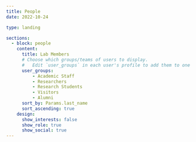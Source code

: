 ```yaml
---
title: People
date: 2022-10-24

type: landing

sections:
  - block: people
    content:
      title: Lab Members
      # Choose which groups/teams of users to display.
      #   Edit `user_groups` in each user's profile to add them to one or more of these groups.
      user_groups:
          - Academic Staff
          - Researchers
          - Research Students
          - Visitors
          - Alumni
      sort_by: Params.last_name
      sort_ascending: true
    design:
      show_interests: false
      show_role: true
      show_social: true
---
```

